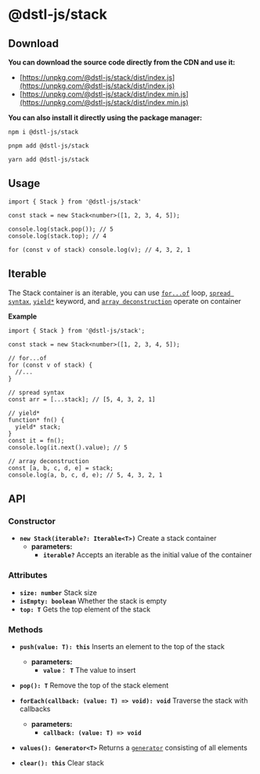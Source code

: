 # @dstl-js/stack

## Download

**You can download the source code directly from the CDN and use it:**

- [https://unpkg.com/@dstl-js/stack/dist/index.js](https://unpkg.com/@dstl-js/stack/dist/index.js)
- [https://unpkg.com/@dstl-js/stack/dist/index.min.js](https://unpkg.com/@dstl-js/stack/dist/index.min.js)

**You can also install it directly using the package manager:**

```
npm i @dstl-js/stack
```

```
pnpm add @dstl-js/stack
```

```
yarn add @dstl-js/stack
```

## Usage

```
import { Stack } from '@dstl-js/stack'

const stack = new Stack<number>([1, 2, 3, 4, 5]);

console.log(stack.pop()); // 5
console.log(stack.top); // 4

for (const v of stack) console.log(v); // 4, 3, 2, 1
```

## Iterable

The Stack container is an iterable, you can use [`for...of`](https://developer.mozilla.org/en-US/docs/Web/JavaScript/Reference/Statements/for...of) loop, [`spread syntax`](https://developer.mozilla.org/en-US/docs/Web/JavaScript/Reference/Operators/Spread_syntax), [`yield*`](https://developer.mozilla.org/en-US/docs/Web/JavaScript/Reference/Operators/yield*) keyword, and [`array deconstruction`](https://developer.mozilla.org/en-US/docs/Web/JavaScript/Reference/Operators/Destructuring_assignment) operate on container

**Example**

```
import { Stack } from '@dstl-js/stack';

const stack = new Stack<number>([1, 2, 3, 4, 5]);

// for...of
for (const v of stack) {
  //...
}

// spread syntax
const arr = [...stack]; // [5, 4, 3, 2, 1]

// yield*
function* fn() {
  yield* stack;
}
const it = fn();
console.log(it.next().value); // 5

// array deconstruction
const [a, b, c, d, e] = stack;
console.log(a, b, c, d, e); // 5, 4, 3, 2, 1
```

## API

### Constructor

- **`new Stack(iterable?: Iterable<T>)`** Create a stack container
  - **parameters:**
    - **`iterable?`** Accepts an iterable as the initial value of the container

### Attributes

- **`size: number`** Stack size
  <br/>
- **`isEmpty: boolean`** Whether the stack is empty
  <br/>
- **`top: T`** Gets the top element of the stack

### Methods

- **`push(value: T): this`** Inserts an element to the top of the stack
  - **parameters:**
    - **`value： T`** The value to insert
      <br/>

- **`pop(): T`** Remove the top of the stack element
  <br/>

- **`forEach(callback: (value: T) => void): void`** Traverse the stack with callbacks
  - **parameters:**
    - **`callback: (value: T) => void`**
      <br/>

- **`values(): Generator<T>`** Returns a [`generator`](https://developer.mozilla.org/en-US/docs/Web/JavaScript/Reference/Global_Objects/Generator) consisting of all elements
  <br/>

- **`clear(): this`** Clear stack
